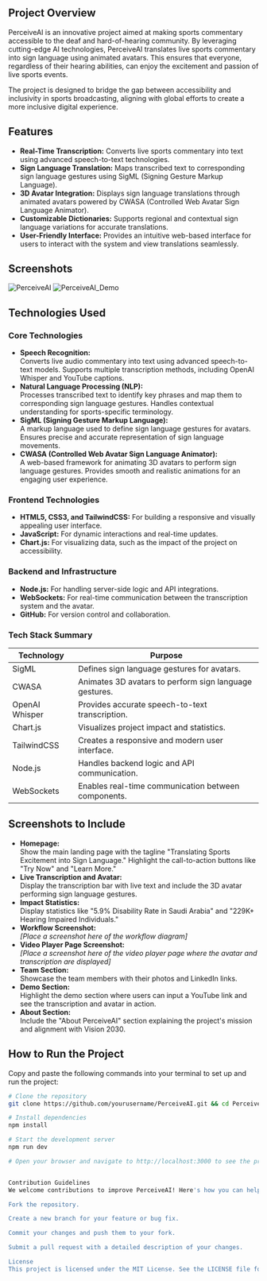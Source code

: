 ## Project Overview
PerceiveAI is an innovative project aimed at making sports commentary accessible to the deaf and hard-of-hearing community. By leveraging cutting-edge AI technologies, PerceiveAI translates live sports commentary into sign language using animated avatars. This ensures that everyone, regardless of their hearing abilities, can enjoy the excitement and passion of live sports events.

The project is designed to bridge the gap between accessibility and inclusivity in sports broadcasting, aligning with global efforts to create a more inclusive digital experience.

## Features
- **Real-Time Transcription:** Converts live sports commentary into text using advanced speech-to-text technologies.
- **Sign Language Translation:** Maps transcribed text to corresponding sign language gestures using SigML (Signing Gesture Markup Language).
- **3D Avatar Integration:** Displays sign language translations through animated avatars powered by CWASA (Controlled Web Avatar Sign Language Animator).
- **Customizable Dictionaries:** Supports regional and contextual sign language variations for accurate translations.
- **User-Friendly Interface:** Provides an intuitive web-based interface for users to interact with the system and view translations seamlessly.

## Screenshots
![PerceiveAI](https://github.com/user-attachments/assets/fbffa61a-d7f0-4996-91d3-e46024df830b)
![PerceiveAI_Demo](https://github.com/user-attachments/assets/ffca198d-facf-4b9d-9932-b86fbe2d7f4d)


## Technologies Used



### Core Technologies
- **Speech Recognition:**  
  Converts live audio commentary into text using advanced speech-to-text models. Supports multiple transcription methods, including OpenAI Whisper and YouTube captions.
- **Natural Language Processing (NLP):**  
  Processes transcribed text to identify key phrases and map them to corresponding sign language gestures. Handles contextual understanding for sports-specific terminology.
- **SigML (Signing Gesture Markup Language):**  
  A markup language used to define sign language gestures for avatars. Ensures precise and accurate representation of sign language movements.
- **CWASA (Controlled Web Avatar Sign Language Animator):**  
  A web-based framework for animating 3D avatars to perform sign language gestures. Provides smooth and realistic animations for an engaging user experience.

### Frontend Technologies
- **HTML5, CSS3, and TailwindCSS:** For building a responsive and visually appealing user interface.
- **JavaScript:** For dynamic interactions and real-time updates.
- **Chart.js:** For visualizing data, such as the impact of the project on accessibility.

### Backend and Infrastructure
- **Node.js:** For handling server-side logic and API integrations.
- **WebSockets:** For real-time communication between the transcription system and the avatar.
- **GitHub:** For version control and collaboration.

### Tech Stack Summary
| Technology        | Purpose                                                             |
|-------------------|---------------------------------------------------------------------|
| SigML             | Defines sign language gestures for avatars.                         |
| CWASA             | Animates 3D avatars to perform sign language gestures.               |
| OpenAI Whisper    | Provides accurate speech-to-text transcription.                      |
| Chart.js          | Visualizes project impact and statistics.                           |
| TailwindCSS       | Creates a responsive and modern user interface.                     |
| Node.js           | Handles backend logic and API communication.                        |
| WebSockets        | Enables real-time communication between components.                 |

## Screenshots to Include
- **Homepage:**  
  Show the main landing page with the tagline "Translating Sports Excitement into Sign Language." Highlight the call-to-action buttons like "Try Now" and "Learn More."
- **Live Transcription and Avatar:**  
  Display the transcription bar with live text and include the 3D avatar performing sign language gestures.
- **Impact Statistics:**  
  Display statistics like "5.9% Disability Rate in Saudi Arabia" and "229K+ Hearing Impaired Individuals."
- **Workflow Screenshot:**  
  _[Place a screenshot here of the workflow diagram]_
- **Video Player Page Screenshot:**  
  _[Place a screenshot here of the video player page where the avatar and transcription are displayed]_
- **Team Section:**  
  Showcase the team members with their photos and LinkedIn links.
- **Demo Section:**  
  Highlight the demo section where users can input a YouTube link and see the transcription and avatar in action.
- **About Section:**  
  Include the "About PerceiveAI" section explaining the project's mission and alignment with Vision 2030.

## How to Run the Project
Copy and paste the following commands into your terminal to set up and run the project:

```bash
# Clone the repository
git clone https://github.com/yourusername/PerceiveAI.git && cd PerceiveAI

# Install dependencies
npm install

# Start the development server
npm run dev

# Open your browser and navigate to http://localhost:3000 to see the project in action.


Contribution Guidelines
We welcome contributions to improve PerceiveAI! Here's how you can help:

Fork the repository.

Create a new branch for your feature or bug fix.

Commit your changes and push them to your fork.

Submit a pull request with a detailed description of your changes.

License
This project is licensed under the MIT License. See the LICENSE file for more details.
